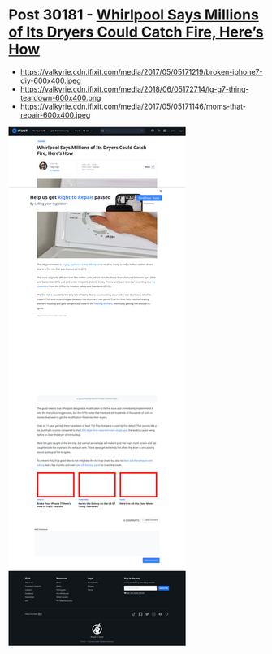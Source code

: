 # Post 30181 - [Whirlpool Says Millions of Its Dryers Could Catch Fire, Here’s How](https://www.ifixit.com/News/30181/whirlpool-says-millions-of-its-dryers-could-catch-fire-heres-how)

- https://valkyrie.cdn.ifixit.com/media/2017/05/05171219/broken-iphone7-diy-600x400.jpeg
- https://valkyrie.cdn.ifixit.com/media/2018/06/05172714/lg-g7-thinq-teardown-600x400.png
- https://valkyrie.cdn.ifixit.com/media/2017/05/05171146/moms-that-repair-600x400.jpeg

![screencap](screenshots/c33d02ba-bfee-4dd0-9f2c-65ded0065751.png)
